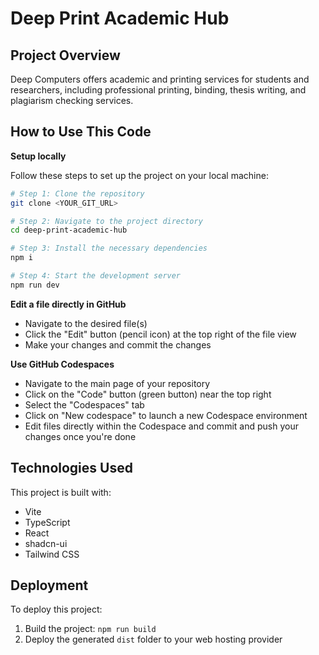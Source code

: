 # Deep Print Academic Hub

## Project Overview

Deep Computers offers academic and printing services for students and researchers, including professional printing, binding, thesis writing, and plagiarism checking services.

## How to Use This Code

**Setup locally**

Follow these steps to set up the project on your local machine:

```sh
# Step 1: Clone the repository
git clone <YOUR_GIT_URL>

# Step 2: Navigate to the project directory
cd deep-print-academic-hub

# Step 3: Install the necessary dependencies
npm i

# Step 4: Start the development server
npm run dev
```

**Edit a file directly in GitHub**

- Navigate to the desired file(s)
- Click the "Edit" button (pencil icon) at the top right of the file view
- Make your changes and commit the changes

**Use GitHub Codespaces**

- Navigate to the main page of your repository
- Click on the "Code" button (green button) near the top right
- Select the "Codespaces" tab
- Click on "New codespace" to launch a new Codespace environment
- Edit files directly within the Codespace and commit and push your changes once you're done

## Technologies Used

This project is built with:

- Vite
- TypeScript
- React
- shadcn-ui
- Tailwind CSS

## Deployment

To deploy this project:

1. Build the project: `npm run build`
2. Deploy the generated `dist` folder to your web hosting provider
